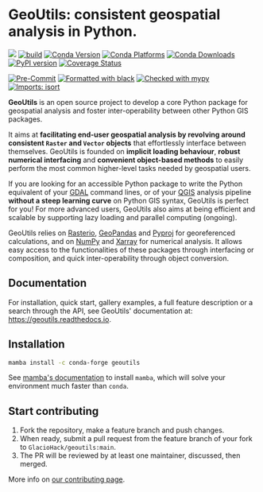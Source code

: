 # GeoUtils: consistent geospatial analysis in Python.

![](https://readthedocs.org/projects/geoutils/badge/?version=latest)
[![build](https://github.com/GlacioHack/geoutils/actions/workflows/python-app.yml/badge.svg)](https://github.com/GlacioHack/GeoUtils/actions/workflows/python-app.yml)
[![Conda Version](https://img.shields.io/conda/vn/conda-forge/geoutils.svg)](https://anaconda.org/conda-forge/geoutils)
[![Conda Platforms](https://img.shields.io/conda/pn/conda-forge/geoutils.svg)](https://anaconda.org/conda-forge/geoutils)
[![Conda Downloads](https://img.shields.io/conda/dn/conda-forge/geoutils.svg)](https://anaconda.org/conda-forge/geoutils)
[![PyPI version](https://badge.fury.io/py/geoutils.svg)](https://badge.fury.io/py/geoutils)
[![Coverage Status](https://coveralls.io/repos/github/GlacioHack/geoutils/badge.svg?branch=main)](https://coveralls.io/github/GlacioHack/geoutils?branch=main)

[![Pre-Commit](https://img.shields.io/badge/pre--commit-enabled-brightgreen?logo=pre-commit&logoColor=white)](https://github.com/pre-commit/pre-commit)
[![Formatted with black](https://img.shields.io/badge/code%20style-black-000000.svg)](https://github.com/python/black)
[![Checked with mypy](http://www.mypy-lang.org/static/mypy_badge.svg)](http://mypy-lang.org/)
[![Imports: isort](https://img.shields.io/badge/%20imports-isort-%231674b1?style=flat&labelColor=ef8336)](https://pycqa.github.io/isort/)

**GeoUtils** is an open source project to develop a core Python package for geospatial analysis and foster inter-operability between other Python GIS packages.

It aims at **facilitating end-user geospatial analysis by revolving around consistent `Raster` and `Vector` objects** that effortlessly interface between
themselves. GeoUtils is founded on **implicit loading behaviour**, **robust numerical interfacing** and **convenient object-based methods** to easily perform
the most common higher-level tasks needed by geospatial users.

If you are looking for an accessible Python package to write the Python equivalent of your [GDAL](https://gdal.org/) command lines, or of your
[QGIS](https://www.qgis.org/en/site/) analysis pipeline **without a steep learning curve** on Python GIS syntax, GeoUtils is perfect for you! For more advanced
users, GeoUtils also aims at being efficient and scalable by supporting lazy loading and parallel computing (ongoing).

GeoUtils relies on [Rasterio](https://github.com/rasterio/rasterio), [GeoPandas](https://github.com/geopandas/geopandas) and [Pyproj](https://github.com/pyproj4/pyproj) for georeferenced
calculations, and on [NumPy](https://github.com/numpy/numpy) and [Xarray](https://github.com/pydata/xarray) for numerical analysis. It allows easy access to
the functionalities of these packages through interfacing or composition, and quick inter-operability through object conversion.

## Documentation

For installation, quick start, gallery examples, a full feature description or a search through the API, see GeoUtils' documentation at:
https://geoutils.readthedocs.io.

## Installation

```bash
mamba install -c conda-forge geoutils
```

See [mamba's documentation](https://mamba.readthedocs.io/en/latest/) to install `mamba`, which will solve your environment much faster than `conda`.

## Start contributing

1. Fork the repository, make a feature branch and push changes.
2. When ready, submit a pull request from the feature branch of your fork to `GlacioHack/geoutils:main`.
3. The PR will be reviewed by at least one maintainer, discussed, then merged.

More info on [our contributing page](CONTRIBUTING.md).
